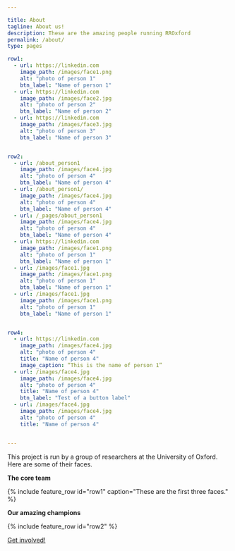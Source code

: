 ```yaml
---

title: About
tagline: About us!
description: These are the amazing people running RROxford
permalink: /about/
type: pages

row1:
  - url: https://linkedin.com
    image_path: /images/face1.png
    alt: "photo of person 1"
    btn_label: "Name of person 1"
  - url: https://linkedin.com
    image_path: /images/face2.jpg
    alt: "photo of person 2"
    btn_label: "Name of person 2"
  - url: https://linkedin.com
    image_path: /images/face3.jpg
    alt: "photo of person 3"
    btn_label: "Name of person 3"


row2:
  - url: /about_person1
    image_path: /images/face4.jpg
    alt: "photo of person 4"
    btn_label: "Name of person 4"
  - url: /about_person1/
    image_path: /images/face4.jpg
    alt: "photo of person 4"
    btn_label: "Name of person 4"
  - url: /_pages/about_person1
    image_path: /images/face4.jpg
    alt: "photo of person 4"
    btn_label: "Name of person 4"
  - url: https://linkedin.com
    image_path: /images/face1.png
    alt: "photo of person 1"
    btn_label: "Name of person 1"
  - url: /images/face1.jpg
    image_path: /images/face1.png
    alt: "photo of person 1"
    btn_label: "Name of person 1"
  - url: /images/face1.jpg
    image_path: /images/face1.png
    alt: "photo of person 1"
    btn_label: "Name of person 1"


row4:
  - url: https://linkedin.com
    image_path: /images/face4.jpg
    alt: "photo of person 4"
    title: "Name of person 4"
    image_caption: “This is the name of person 1”
  - url: /images/face4.jpg
    image_path: /images/face4.jpg
    alt: "photo of person 4"
    title: "Name of person 4"
    btn_label: "Test of a button label"
  - url: /images/face4.jpg
    image_path: /images/face4.jpg
    alt: "photo of person 4"
    title: "Name of person 4"


---
```




This project is run by a group of researchers at the University of Oxford. Here are some of their faces.

**The core team**


{% include feature_row id="row1" caption="These are the first three faces." %}




**Our amazing champions**

{% include feature_row id="row2" %}




[Get involved!](/events/)